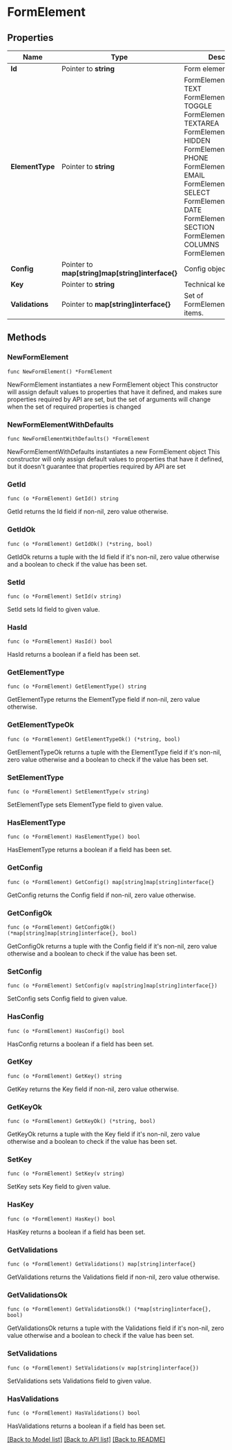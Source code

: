 # FormElement

## Properties

Name | Type | Description | Notes
------------ | ------------- | ------------- | -------------
**Id** | Pointer to **string** | Form element identifier. | [optional] 
**ElementType** | Pointer to **string** | FormElementType value.  TEXT FormElementTypeText TOGGLE FormElementTypeToggle TEXTAREA FormElementTypeTextArea HIDDEN FormElementTypeHidden PHONE FormElementTypePhone EMAIL FormElementTypeEmail SELECT FormElementTypeSelect DATE FormElementTypeDate SECTION FormElementTypeSection COLUMNS FormElementTypeColumns | [optional] 
**Config** | Pointer to **map[string]map[string]interface{}** | Config object. | [optional] 
**Key** | Pointer to **string** | Technical key. | [optional] 
**Validations** | Pointer to **map[string]interface{}** | Set of FormElementValidation items. | [optional] 

## Methods

### NewFormElement

`func NewFormElement() *FormElement`

NewFormElement instantiates a new FormElement object
This constructor will assign default values to properties that have it defined,
and makes sure properties required by API are set, but the set of arguments
will change when the set of required properties is changed

### NewFormElementWithDefaults

`func NewFormElementWithDefaults() *FormElement`

NewFormElementWithDefaults instantiates a new FormElement object
This constructor will only assign default values to properties that have it defined,
but it doesn't guarantee that properties required by API are set

### GetId

`func (o *FormElement) GetId() string`

GetId returns the Id field if non-nil, zero value otherwise.

### GetIdOk

`func (o *FormElement) GetIdOk() (*string, bool)`

GetIdOk returns a tuple with the Id field if it's non-nil, zero value otherwise
and a boolean to check if the value has been set.

### SetId

`func (o *FormElement) SetId(v string)`

SetId sets Id field to given value.

### HasId

`func (o *FormElement) HasId() bool`

HasId returns a boolean if a field has been set.

### GetElementType

`func (o *FormElement) GetElementType() string`

GetElementType returns the ElementType field if non-nil, zero value otherwise.

### GetElementTypeOk

`func (o *FormElement) GetElementTypeOk() (*string, bool)`

GetElementTypeOk returns a tuple with the ElementType field if it's non-nil, zero value otherwise
and a boolean to check if the value has been set.

### SetElementType

`func (o *FormElement) SetElementType(v string)`

SetElementType sets ElementType field to given value.

### HasElementType

`func (o *FormElement) HasElementType() bool`

HasElementType returns a boolean if a field has been set.

### GetConfig

`func (o *FormElement) GetConfig() map[string]map[string]interface{}`

GetConfig returns the Config field if non-nil, zero value otherwise.

### GetConfigOk

`func (o *FormElement) GetConfigOk() (*map[string]map[string]interface{}, bool)`

GetConfigOk returns a tuple with the Config field if it's non-nil, zero value otherwise
and a boolean to check if the value has been set.

### SetConfig

`func (o *FormElement) SetConfig(v map[string]map[string]interface{})`

SetConfig sets Config field to given value.

### HasConfig

`func (o *FormElement) HasConfig() bool`

HasConfig returns a boolean if a field has been set.

### GetKey

`func (o *FormElement) GetKey() string`

GetKey returns the Key field if non-nil, zero value otherwise.

### GetKeyOk

`func (o *FormElement) GetKeyOk() (*string, bool)`

GetKeyOk returns a tuple with the Key field if it's non-nil, zero value otherwise
and a boolean to check if the value has been set.

### SetKey

`func (o *FormElement) SetKey(v string)`

SetKey sets Key field to given value.

### HasKey

`func (o *FormElement) HasKey() bool`

HasKey returns a boolean if a field has been set.

### GetValidations

`func (o *FormElement) GetValidations() map[string]interface{}`

GetValidations returns the Validations field if non-nil, zero value otherwise.

### GetValidationsOk

`func (o *FormElement) GetValidationsOk() (*map[string]interface{}, bool)`

GetValidationsOk returns a tuple with the Validations field if it's non-nil, zero value otherwise
and a boolean to check if the value has been set.

### SetValidations

`func (o *FormElement) SetValidations(v map[string]interface{})`

SetValidations sets Validations field to given value.

### HasValidations

`func (o *FormElement) HasValidations() bool`

HasValidations returns a boolean if a field has been set.


[[Back to Model list]](../README.md#documentation-for-models) [[Back to API list]](../README.md#documentation-for-api-endpoints) [[Back to README]](../README.md)


